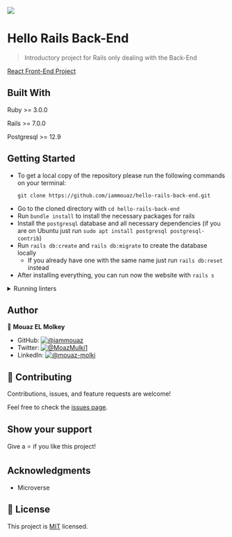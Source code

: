 ![](https://img.shields.io/badge/Microverse-blueviolet)

# Hello Rails Back-End

> Introductory project for Rails only dealing with the Back-End

[React Front-End Project](https://github.com/iammouaz/hello-react-back-end/)

## Built With

Ruby >= 3.0.0

Rails >= 7.0.0

Postgresql >= 12.9

## Getting Started

- To get a local copy of the repository please run the following commands on your terminal:
   ```
   git clone https://github.com/iammouaz/hello-rails-back-end.git
   ```
- Go to the cloned directory with `cd hello-rails-back-end`
- Run `bundle install` to install the necessary packages for rails
- Install the `postgresql` database and all necessary dependencies (if you are on Ubuntu just run `sudo apt install postgresql postgresql-contrib`)
- Run `rails db:create` and `rails db:migrate` to create the database locally
  - If you already have one with the same name just run `rails db:reset` instead
- After installing everything, you can run now the website with `rails s`

<details>
   <summary>Running linters</summary>
   
   - Rubocop (Ruby code linter), run: `rubocop`
   - Stylelint (CSS linter), run: `npm install` and then `npx stylelint "**/*.{css,scss}"`
</details>

## Author

👤 **Mouaz EL Molkey**

- GitHub: [![@iammouaz](https://img.shields.io/github/followers/iammouaz?color=lightgray&style=plastic&labelColor=blue)](https://github.com/iammouaz)
- Twitter: [![@MoazMulki1](https://img.shields.io/twitter/follow/MoazMulki1?style=plastic&labelColor=blue)](https://www.twitter.com/MoazMulki1/)
- LinkedIn: [![@mouaz-molki](https://img.shields.io/badge/LinkedIn-blue?style=plastic&logo=linkedin)](https://www.linkedin.com/in/mouaz-molki/)

## 🤝 Contributing

Contributions, issues, and feature requests are welcome!

Feel free to check the [issues page](../../issues/).

## Show your support

Give a ⭐️ if you like this project!

## Acknowledgments

- Microverse

## 📝 License

This project is [MIT](./LICENSE) licensed.
